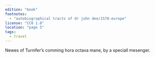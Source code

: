 ```yaml
---
edition: "book"
footnotes:
  - "autobiographical tracts of dr john dee/1578-europe"
license: "CC0 1.0"
location: "page 5"
tags:
  - travel
---
```

Newes of Turnifer’s comming hora
octava mane, by a speciall mesenger.
